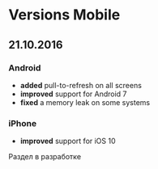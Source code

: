 # Versions Mobile

## 21.10.2016

### Android

- **added** pull-to-refresh on all screens
- **improved** support for Android 7
- **fixed** a memory leak on some systems

### iPhone

- **improved** support for iOS 10

<aside class="warning">Раздел в разработке</aside>
